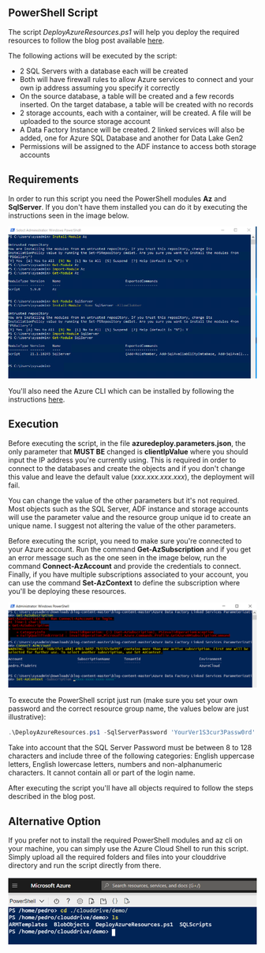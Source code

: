## PowerShell Script

The script *DeployAzureResources.ps1* will help you deploy the required resources to follow the blog post available [here](https://www.pedrofiadeiro.com/azure-data-factory-policies/azure-data-factory-linked-services-parameterization).

The following actions will be executed by the script:
- 2 SQL Servers with a database each will be created 
- Both will have firewall rules to allow Azure services to connect and your own ip address assuming you specify it correctly
- On the source database, a table will be created and a few records inserted. On the target database, a table will be created with no records
- 2 storage accounts, each with a container, will be created. A file will be uploaded to the source storage account
- A Data Factory Instance will be created. 2 linked services will also be added, one for Azure SQL Database and another for Data Lake Gen2
- Permissions will be assigned to the ADF instance to access both storage accounts

## Requirements

In order to run this script you need the PowerShell modules **Az** and **SqlServer**. If you don't have them installed you can do it by executing the instructions seen in the image below.

![PowerShell Modules](Images/PowerShell_Modules.png)

You'll also need the Azure CLI which can be installed by following the instructions [here](https://docs.microsoft.com/en-us/cli/azure/install-azure-cli).

## Execution

Before executing the script, in the file **azuredeploy.parameters.json**, the only parameter that **MUST BE** changed is **clientIpValue** where you should input the IP address you're currently using. This is required in order to connect to the databases and create the objects and if you don't change this value and leave the default value (*xxx.xxx.xxx.xxx*), the deployment will fail.

You can change the value of the other parameters but it's not required. Most objects such as the SQL Server, ADF instance and storage accounts will use the parameter value and the resource group unique id to create an unique name. I suggest not altering the value of the other parameters.

Before executing the script, you need to make sure you're connected to your Azure account. Run the command **Get-AzSubscription** and if you get an error message such as the one seen in the image below, run the command **Connect-AzAccount** and provide the credentials to connect. Finally, if you have multiple subscriptions associated to your account, you can use the command **Set-AzContext** to define the subscription where you'll be deploying these resources.

![Connect-AzAccount](Images/Connect_AzAccount.png)  

To execute the PowerShell script just run (make sure you set your own password and the correct resource group name, the values below are just illustrative):

```PowerShell
.\DeployAzureResources.ps1 -SqlServerPassword 'YourVer1S3cur3Passw0rd' -RgName 'rg-name'
```

Take into account that the SQL Server Password  must be between 8 to 128 characters and include three of the following categories: English uppercase letters, English lowercase letters, numbers and non-alphanumeric characters. It cannot contain all or part of the login name.

After executing the script you'll have all objects required to follow the steps described in the blog post.

## Alternative Option

If you prefer not to install the required PowerShell modules and az cli on your machine, you can simply use the Azure Cloud Shell to run this script. Simply upload all the required folders and files into your clouddrive directory and run the script directly from there.

![CloudShell](Images/CloudShell.png)
